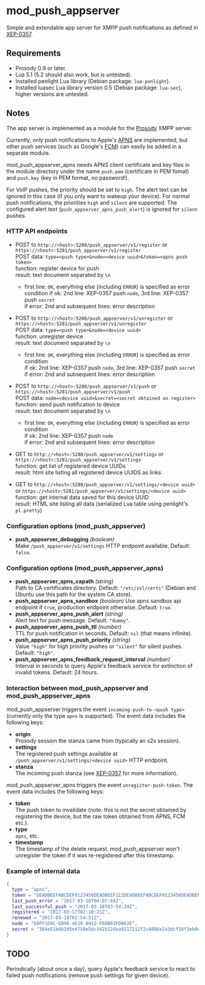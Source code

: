 # mod\_push\_appserver

Simple and extendable app server for XMPP push notifications as defined in
[XEP-0357][1].

## Requirements

- Prosody 0.9 or later.
- Lua 5.1 (5.2 should also work, but is untested).
- Installed penlight Lua library (Debian package: `lua-penlight`).
- Installed luasec Lua library version 0.5 (Debian package: `lua-sec`), higher
  versions are untested.

## Notes

The app server is implemented as a module for the [Prosody][2] XMPP server.

Currently, only push notifications to Apple's [APNS][3] are implemented, but
other push services (such as Google's [FCM][4]) can easily be added in a
separate module.

mod\_push\_appserver\_apns needs APNS client certificate and key files in the
module directory under the name `push.pem` (certificate in PEM fomat) and
`push.key` (key in PEM format, no password!).

For VoIP pushes, the priority should be set to `high`. The alert text can be
ignored in this case (if you only want to wakeup your device). For normal push
notifications, the priorities `high` and `silent` are supported. The configured
alert text (`push_appserver_apns_push_alert`) is ignored for `silent` pushes.

### HTTP API endpoints

- POST to `http://<host>:5280/push_appserver/v1/register` or
  `https://<host>:5281/push_appserver/v1/register`  
  POST data: `type=<push type>&node=<device uuid>&token=<apns push token>`  
  function: register device for push  
  result: text document separated by `\n`  
  - first line: `OK`, everything else (including `ERROR`) is specified as error
    condition
    if ok: 2nd line: XEP-0357 push `node`, 3rd line: XEP-0357 push `secret`  
    if error: 2nd and subsequent lines: error description

- POST to `http://<host>:5280/push_appserver/v1/unregister` or
  `https://<host>:5281/push_appserver/v1/unregister`  
  POST data: `type=<push type>&node=<device uuid>`  
  function: unregister device  
  result: text document separated by `\n`  
  - first line: `OK`, everything else (including `ERROR`) is specified as error
    condition  
    if ok: 2nd line: XEP-0357 push `node`, 3rd line: XEP-0357 push `secret`  
    if error: 2nd and subsequent lines: error description

- POST to `http://<host>:5280/push_appserver/v1/push` or
  `https://<host>:5281/push_appserver/v1/push`  
  POST data: `node=<device uuid>&secret=<secret obtained on register>`  
  function: send push notification to device  
  result: text document separated by `\n`  
  - first line: `OK`, everything else (including `ERROR`) is specified as error
    condition  
    if ok: 2nd line: XEP-0357 push `node`  
    if error: 2nd and subsequent lines: error description

- GET to `http://<host>:5280/push_appserver/v1/settings` or
  `https://<host>:5281/push_appserver/v1/settings`  
  function: get list of registered device UUIDs  
  result: html site listing all registered device UUIDS as links

- GET to `http://<host>:5280/push_appserver/v1/settings/<device uuid>` or
  `https://<host>:5281/push_appserver/v1/settings/<device uuid>`  
  function: get internal data saved for this device UUID  
  result: HTML site listing all data (serialized Lua table using penlight's
  `pl.pretty`)

### Configuration options (mod\_push\_appserver)

- **push\_appserver\_debugging** *(boolean)*  
  Make `/push_appserver/v1/settings` HTTP endpoint available. Default: `false`.

### Configuration options (mod\_push\_appserver\_apns)

- **push\_appserver\_apns\_capath** *(string)*  
  Path to CA certificates directory. Default: `"/etc/ssl/certs"` (Debian and
  Ubuntu use this path for the system CA store).
- **push\_appserver\_apns\_sandbox** *(boolean)*
  Use apns sandbox api endpoint if `true`, production endpoint otherwise.
  Default: `true`.
- **push\_appserver\_apns\_push\_alert** *(string)*  
  Alert text for push message. Default: `"dummy"`.
- **push\_appserver\_apns\_push\_ttl** *(number)*  
  TTL for push notification in seconds. Default: `nil` (that means infinite).
- **push\_appserver\_apns\_push\_priority** *(string)*  
  Value `"high"` for high priority pushes or `"silent"` for silent pushes.
  Default: `"high"`.
- **push\_appserver\_apns\_feedback\_request\_interval** *(number)*  
  Interval in seconds to query Apple's feedback service for extinction of
  invalid tokens. Default: 24 hours.

### Interaction between mod\_push\_appserver and mod\_push\_appserver\_apns

mod\_push\_appserver triggers the event `incoming-push-to-<push type>`
(currently only the type `apns` is supported). The event data includes the
following keys:

- **origin**  
  Prosody session the stanza came from (typically an s2s session).
- **settings**  
  The registered push settings available at
  `/push_appserver/v1/settings/<device uuid>` HTTP endpoint.
- **stanza**  
  The incoming push stanza (see [XEP-0357][1] for more information).

mod\_push\_appserver\_apns triggers the event `unregister-push-token`. The event
data includes the following keys:

- **token**  
  The push token to invalidate (note: this is not the secret obtained by
  registering the device, but the raw token obtained from APNS, FCM etc.).
- **type**  
  `apns`, etc.
- **timestamp**  
  The timestamp of the delete request. mod\_push\_appserver won't unregister the
  token if it was re-registered after this timestamp.

### Example of internal data

```lua
{
  type = "apns",
  token = "DEADBEEFABCDEF0123456DEADBEEF112DEADBEEFABCDEF0123456DEADBEEF112",
  last_push_error = "2017-03-18T04:07:44Z",
  last_successful_push = "2017-03-18T03:54:24Z",
  registered = "2017-03-17T02:10:21Z",
  renewed = "2017-03-18T02:54:51Z",
  node = "E0FF1D8C-EB96-4E10-A912-F68B03FD8D3E",
  secret = "384e51b4b2d5e4758e5dc342b22dea9217212f2c4886e2a3dcf16f3eb0eb3807"
}
```

## TODO

Periodically (about once a day), query Apple's feedback service to react to
failed push notifications (remove push settings for given device).

[1]: https://xmpp.org/extensions/xep-0357.html
[2]: https://prosody.im/
[3]: https://developer.apple.com/go/?id=push-notifications
[4]: https://firebase.google.com/docs/cloud-messaging/
